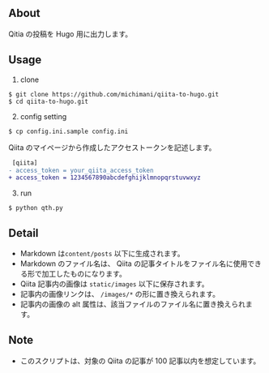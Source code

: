 ## About
Qitia の投稿を Hugo 用に出力します。

## Usage
1. clone

```
$ git clone https://github.com/michimani/qiita-to-hugo.git
$ cd qiita-to-hugo.git
```

2. config setting

```
$ cp config.ini.sample config.ini
```

Qiita のマイページから作成したアクセストークンを記述します。

```diff
 [qiita]
- access_token = your_qiita_access_token
+ access_token = 1234567890abcdefghijklmnopqrstuvwxyz
```

3. run

```
$ python qth.py
```

## Detail
- Markdown は`content/posts` 以下に生成されます。
- Markdown のファイル名は、 Qiita の記事タイトルをファイル名に使用できる形で加工したものになります。
- Qiita 記事内の画像は `static/images` 以下に保存されます。
- 記事内の画像リンクは、 `/images/*` の形に置き換えられます。
- 記事内の画像の alt 属性は、該当ファイルのファイル名に置き換えられます。

## Note
- このスクリプトは、対象の Qiita の記事が 100 記事以内を想定しています。